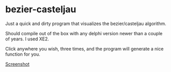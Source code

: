 # bezier-casteljau

Just a quick and dirty program that visualizes the bezier/casteljau algorithm.

Should compile out of the box with any delphi version newer than a couple of years. I used XE2.

Click anywhere you wish, three times, and the program will generate a nice function for you.

[Screenshot](http://i.snag.gy/ZpCfu.jpg)
